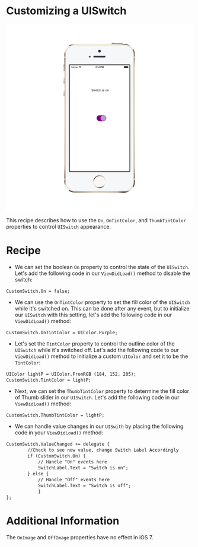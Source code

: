 Customizing a UISwitch
======================

![Custom UISwitch](/CustomUISwitch/Screenshots/CustomUISwitch.png)

This recipe describes how to use the <code>On</code>, <code>OnTintColor</code>, and <code>ThumbTintColor</code> properties to control <code>UISwitch</code> appearance. 


Recipe
======


* <p>We can set the boolean <code>On</code> property to control the state of the <code>UISwitch</code>. Let's add the following code in our <code>ViewDidLoad()</code> method to disable the switch:</p>

<pre><code>CustomSwitch.On = false; </code></pre>

* <p>We can use the <code>OnTintColor</code> property to set the fill color of the <code>UISwitch</code> while it's switched on. This can be done after any event, but to initialize our <code>UISwitch</code> with this setting, let's add the following code in our <code>ViewDidLoad()</code> method: </p>

<pre><code>CustomSwitch.OnTintColor = UIColor.Purple;</code></pre>

* <p>Let's set the <code>TintColor</code> property to control the outline color of the <code>UISwitch</code> while it's switched off. Let's add the following code to our <code>ViewDidLoad()</code> method to initialize a custom <code>UIColor</code> and set it to be the <code>TintColor</code>:</p> 

<pre><code>UIColor lightP = UIColor.FromRGB (184, 152, 205);
CustomSwitch.TintColor = lightP;</code></pre>
		 
* <p>Next, we can set the <code>ThumbTintColor</code> property to determine the fill color of Thumb slider in our <code>UISwitch</code>. Let's add the following code in our <code>ViewDidLoad()</code> method:</p>

<pre><code>CustomSwitch.ThumbTintColor = lightP;</code></pre>

* <p>We can handle value changes in our <code>UISwith</code> by placing the following code in your <code>ViewDidLoad()</code> method:</p>

<pre><code>CustomSwitch.ValueChanged += delegate {
 		//Check to see new value, change Switch Label Accordingly 
		if (CustomSwitch.On) {
			// Handle "On" events here
			SwitchLabel.Text = "Switch is on";
		} else {
			// Handle "Off" events here
			SwitchLabel.Text = "Switch is off";
			}
};</code></pre> 

Additional Information
======================

The <code>OnImage</code> and <code>OffImage</code> properties have no effect in iOS 7. 

